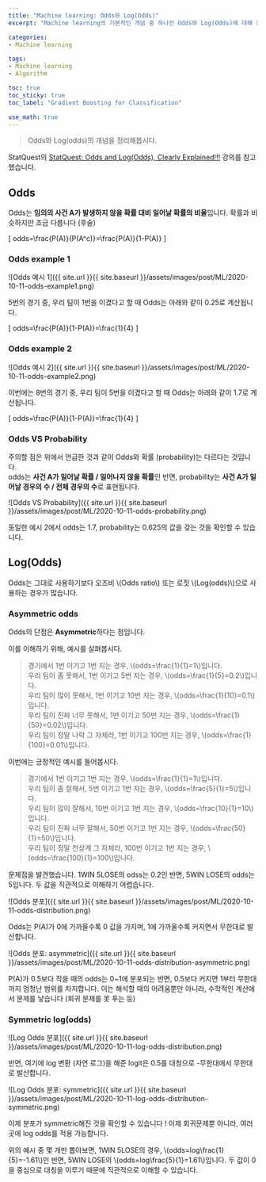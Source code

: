 ```yaml
---
title: "Machine learning: Odds와 Log(Odds)"
excerpt: "Machine learning의 기본적인 개념 중 하나인 Odds와 Log(Odds)에 대해 정리해봅시다"

categories:
- Machine learning

tags:
- Machine learning
- Algorithm

toc: true
toc_sticky: true
toc_label: "Gradient Boosting for Classification"

use_math: true
---
```


> Odds와 Log(odds)의 개념을 정리해봅시다.

StatQuest의 [StatQuest: Odds and Log(Odds), Clearly Explained!!!](https://www.youtube.com/watch?app=desktop&v=ARfXDSkQf1Y) 강의를 참고했습니다.

## Odds

Odds는 **임의의 사건 A가 발생하지 않을 확률 대비 일어날 확률의 비율**입니다. 확률과 비슷하지만 조금 다릅니다 (후술)

\[
odds=\frac{P(A)}{P(A^c)}=\frac{P(A)}{1-P(A)}
\]

### Odds example 1
![Odds 예시 1]({{ site.url }}{{ site.baseurl }}/assets/images/post/ML/2020-10-11-odds-example1.png)

5번의 경기 중, 우리 팀이 1번을 이겼다고 할 때 Odds는 아래와 같이 0.25로 계산됩니다.

\[
odds=\frac{P(A)}{1-P(A)}=\frac{1}{4}
\]

### Odds example 2

![Odds 예시 2]({{ site.url }}{{ site.baseurl }}/assets/images/post/ML/2020-10-11-odds-example2.png)

이번에는 8번의 경기 중, 우리 팀이 5번을 이겼다고 할 때 Odds는 아래와 같이 1.7로 계산됩니다.

\[
odds=\frac{P(A)}{1-P(A)}=\frac{1}{4}
\]


### Odds VS Probability

주의할 점은 위에서 언급한 것과 같이 Odds와 확률 (probability)는 다르다는 것입니다.  
odds는 **사건 A가 일어날 확률 / 일어나지 않을 확률**인 반면, probability는 **사건 A가 일어날 경우의 수 / 전체 경우의 수**로 표현됩니다.

![Odds VS Probability]({{ site.url }}{{ site.baseurl }}/assets/images/post/ML/2020-10-11-odds-probability.png)

동일한 예시 2에서 odds는 1.7, probability는 0.625의 값을 갖는 것을 확인할 수 있습니다.

## Log(Odds)
Odds는 그대로 사용하기보다 오즈비 \\(Odds ratio\\) 또는 로짓 \\(Log(odds)\\)으로 사용하는 경우가 많습니다.

### Asymmetric odds

Odds의 단점은 **Asymmetric**하다는 점입니다.

이를 이해하기 위해, 예시를 살펴봅시다.

> 경기에서 1번 이기고 1번 지는 경우, \\(odds=\frac{1}{1}=1\\)입니다.  
> 우리 팀이 좀 못해서, 1번 이기고 5번 지는 경우, \\(odds=\frac{1}{5}=0.2\\)입니다.  
> 우리 팀이 많이 못해서, 1번 이기고 10번 지는 경우, \\(odds=\frac{1}{10}=0.1\\)입니다.  
> 우리 팀이 진짜 너무 못해서, 1번 이기고 50번 지는 경우, \\(odds=\frac{1}{50}=0.02\\)입니다.  
> 우리 팀이 정말 나락 그 자체라, 1번 이기고 100번 지는 경우, \\(odds=\frac{1}{100}=0.01\\)입니다.

이번에는 긍정적인 예시를 들어봅시다.

> 경기에서 1번 이기고 1번 지는 경우, \\(odds=\frac{1}{1}=1\\)입니다.  
> 우리 팀이 좀 잘해서, 5번 이기고 1번 지는 경우, \\(odds=\frac{5}{1}=5\\)입니다.  
> 우리 팀이 많이 잘해서, 10번 이기고 1번 지는 경우, \\(odds=\frac{10}{1}=10\\)입니다.  
> 우리 팀이 진짜 너무 잘해서, 50번 이기고 1번 지는 경우, \\(odds=\frac{50}{1}=50\\)입니다.  
> 우리 팀이 정말 천상계 그 자체라, 100번 이기고 1번 지는 경우, \\(odds=\frac{100}{1}=100\\)입니다.

문제점을 발견했습니다.
1WIN 5LOSE의 odss는 0.2인 반면, 5WIN LOSE의 odds는 5입니다. 두 값을 직관적으로 이해하기 어렵습니다.

![Odds 분포]({{ site.url }}{{ site.baseurl }}/assets/images/post/ML/2020-10-11-odds-distribution.png)

Odds는 P(A)가 0에 가까울수록 0 값을 가지며, 1에 가까울수록 커지면서 무한대로 발산합니다.  

![Odds 분포: asymmetric]({{ site.url }}{{ site.baseurl }}/assets/images/post/ML/2020-10-11-odds-distribution-asymmetric.png)

P(A)가 0.5보다 작을 때의 odds는 0~1에 분포되는 반면, 0.5보다 커지면 1부터 무한대까지 엄청난 범위를 차지합니다. 이는 해석할 때의 어려움뿐만 아니라, 수학적인 계산에서 문제를 낳습니다 (회귀 문제를 못 푸는 등)

### Symmetric log(odds)

![Log Odds 분포]({{ site.url }}{{ site.baseurl }}/assets/images/post/ML/2020-10-11-log-odds-distribution.png)

반면, 여기에 log 변환 (자연 로그)을 해준 logit은 0.5를 대칭으로 -무한대에서 무한대로 발산합니다.

![Log Odds 분포: symmetric]({{ site.url }}{{ site.baseurl }}/assets/images/post/ML/2020-10-11-log-odds-distribution-symmetric.png)

이제 분포가 symmetric해진 것을 확인할 수 있습니다 ! 이제 회귀문제뿐 아니라, 여러 곳에 log odds를 적용 가능합니다.

위의 예시 중 몇 개만 뽑아보면,
1WIN 5LOSE의 경우, \\(odds=log\frac{1}{5}=-1.61\\)인 반면, 5WIN LOSE의 \\(odds=log\frac{5}{1}=1.61\\)입니다. 두 값이 0을 중심으로 대칭을 이루기 때문에 직관적으로 이해할 수 있습니다.